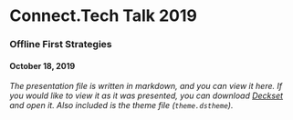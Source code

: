 # Connect.Tech Talk 2019

### Offline First Strategies 

#### October 18, 2019

_The presentation file is written in markdown, and you can view it here. If you would like to view it as it was presented, you can download [Deckset](https://www.deckset.com/) and open it. Also included is the theme file (`theme.dstheme`)._
